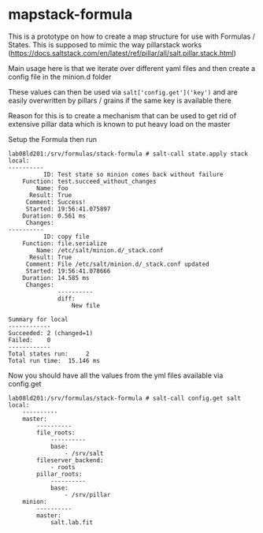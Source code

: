 mapstack-formula
======

This is a prototype on how to create a map structure for use with Formulas / States. This is supposed to mimic the way pillarstack works (https://docs.saltstack.com/en/latest/ref/pillar/all/salt.pillar.stack.html)

Main usage here is that we iterate over different yaml files and then create a config file in the minion.d folder

These values can then be used via `salt['config.get']('key')` and are easily overwritten by pillars / grains if the same key is available there

Reason for this is to create a mechanism that can be used to get rid of extensive pillar data which is known to put heavy load on the master

Setup the Formula then run 

```
lab08ld201:/srv/formulas/stack-formula # salt-call state.apply stack
local:
----------
          ID: Test state so minion comes back without failure
    Function: test.succeed_without_changes
        Name: foo
      Result: True
     Comment: Success!
     Started: 19:56:41.075897
    Duration: 0.561 ms
     Changes:
----------
          ID: copy file
    Function: file.serialize
        Name: /etc/salt/minion.d/_stack.conf
      Result: True
     Comment: File /etc/salt/minion.d/_stack.conf updated
     Started: 19:56:41.078666
    Duration: 14.585 ms
     Changes:
              ----------
              diff:
                  New file

Summary for local
------------
Succeeded: 2 (changed=1)
Failed:    0
------------
Total states run:     2
Total run time:  15.146 ms
```

Now you should have all the values from the yml files available via config.get

```
lab08ld201:/srv/formulas/stack-formula # salt-call config.get salt
local:
    ----------
    master:
        ----------
        file_roots:
            ----------
            base:
                - /srv/salt
        fileserver_backend:
            - roots
        pillar_roots:
            ----------
            base:
                - /srv/pillar
    minion:
        ----------
        master:
            salt.lab.fit
```

